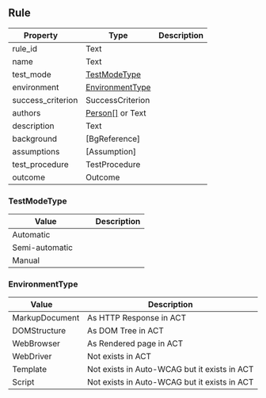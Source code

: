 ## <a name="Rule"></a>Rule

 Property     | Type | Description
|--------------|---------|------
| rule_id    | Text |
| name        | Text |
| test_mode    | [TestModeType](#TestModeType) |
| environment | [EnvironmentType](#EnvironmentType) |
| success_criterion | SuccessCriterion |
| authors | [Person[]](#Person) or Text |
| description | Text |
| background | [BgReference] |
| assumptions | [Assumption] |
| test_procedure | TestProcedure |
| outcome | Outcome |

### <a name="TestModeType"></a>TestModeType 

Value     | Description
|--------------|---------
| Automatic   | 
| Semi-automatic        | 
| Manual | 

### <a name="EnvironmentType"></a>EnvironmentType 

Value     | Description
|--------------|---------
| MarkupDocument | As HTTP Response in ACT
| DOMStructure | As DOM Tree in ACT
| WebBrowser | As Rendered page in ACT
| WebDriver   | Not exists in ACT
| Template | Not exists in Auto-WCAG but it exists in ACT
| Script | Not exists in Auto-WCAG but it exists in ACT


